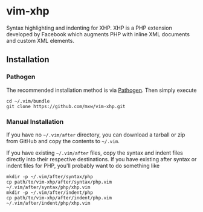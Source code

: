 vim-xhp
=======

Syntax highlighting and indenting for XHP.  XHP is a PHP extension developed by
Facebook which augments PHP with inline XML documents and custom XML elements.

Installation
------------

### Pathogen

The recommended installation method is via [Pathogen][1].  Then simply execute

    cd ~/.vim/bundle
    git clone https://github.com/mxw/vim-xhp.git

### Manual Installation

If you have no `~/.vim/after` directory, you can download a tarball or zip from
GitHub and copy the contents to `~/.vim`.

If you have existing `~/.vim/after` files, copy the syntax and indent files
directly into their respective destinations.  If you have existing after syntax
or indent files for PHP, you'll probably want to do something like

    mkdir -p ~/.vim/after/syntax/php
    cp path/to/vim-xhp/after/syntax/php.vim ~/.vim/after/syntax/php/xhp.vim
    mkdir -p ~/.vim/after/indent/php
    cp path/to/vim-xhp/after/indent/php.vim ~/.vim/after/indent/php/xhp.vim


[1]: https://github.com/tpope/vim-pathogen      "tpope: vim-pathogen"
